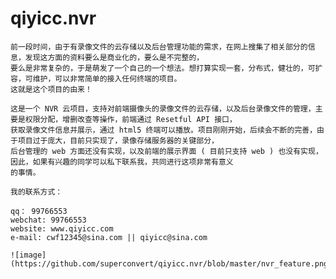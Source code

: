 ﻿# qiyicc.nvr

    前一段时间，由于有录像文件的云存储以及后台管理功能的需求，在网上搜集了相关部分的信息，发现这方面的资料要么是商业化的，要么是不完整的，
    要么是非常复杂的，于是萌发了一个自己的一个想法。想打算实现一套，分布式，健壮的，可扩容，可维护，可以非常简单的接入任何终端的项目。
    这就是这个项目的由来！

    这是一个 NVR 云项目，支持对前端摄像头的录像文件的云存储，以及后台录像文件的管理，主要是权限分配，增删改查等操作，前端通过 Resetful API 接口，
    获取录像文件信息并展示，通过 html5 终端可以播放。项目刚刚开始，后续会不断的完善，由于项目过于庞大，目前只实现了，录像存储服务器的关键部分，
    后台管理的 web 方面还没有实现，以及前端的展示界面 ( 目前只支持 web ) 也没有实现，因此，如果有兴趣的同学可以私下联系我，共同进行这项非常有意义
    的事情。

    我的联系方式：

    qq： 99766553
    webchat: 99766553
    website: www.qiyicc.com
    e-mail: cwf12345@sina.com || qiyicc@sina.com
    
    ![image](https://github.com/superconvert/qiyicc.nvr/blob/master/nvr_feature.png)

